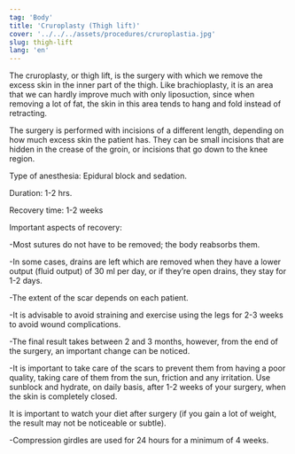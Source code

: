 ```yaml
---
tag: 'Body'
title: 'Cruroplasty (Thigh lift)'
cover: '../../../assets/procedures/cruroplastia.jpg'
slug: thigh-lift
lang: 'en'
---
```


The cruroplasty, or thigh lift, is the surgery with which we remove the excess skin in the inner part of the thigh. Like brachioplasty, it is an area that we can hardly improve much with only liposuction, since when removing a lot of fat, the skin in this area tends to hang and fold instead of retracting.

The surgery is performed with incisions of a different length, depending on how much excess skin the patient has. They can be small incisions that are hidden in the crease of the groin, or incisions that go down to the knee region.

Type of anesthesia: Epidural block and sedation.

Duration: 1-2 hrs.

Recovery time: 1-2 weeks

Important aspects of recovery:

-Most sutures do not have to be removed; the body reabsorbs them.

-In some cases, drains are left which are removed when they have a lower output (fluid output) of 30 ml per day, or if they’re open drains, they stay for 1-2 days.

-The extent of the scar depends on each patient.

-It is advisable to avoid straining and exercise using the legs for 2-3 weeks to avoid wound complications.

-The final result takes between 2 and 3 months, however, from the end of the surgery, an important change can be noticed.

-It is important to take care of the scars to prevent them from having a poor quality, taking care of them from the sun, friction and any irritation. Use sunblock and hydrate, on daily basis, after 1-2 weeks of your surgery, when the skin is completely closed.

It is important to watch your diet after surgery (if you gain a lot of weight, the result may not be noticeable or subtle).

-Compression girdles are used for 24 hours for a minimum of 4 weeks.

